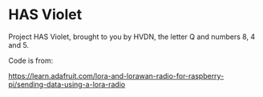 # HAS Violet
Project HAS Violet, brought to you by HVDN, the letter Q and numbers 8, 4 and 5. 

Code is from:

https://learn.adafruit.com/lora-and-lorawan-radio-for-raspberry-pi/sending-data-using-a-lora-radio
